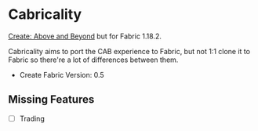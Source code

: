 # Cabricality

[Create: Above and Beyond](https://github.com/simibubi/Above-and-Beyond) but for Fabric 1.18.2.

Cabricality aims to port the CAB experience to Fabric, but not 1:1 clone it to Fabric so there're a lot of differences between them.

- Create Fabric Version: 0.5

## Missing Features

* [ ] Trading
